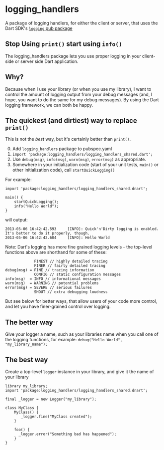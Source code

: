 logging_handlers
================

A package of logging handlers, for either the client or server, that uses the 
Dart SDK's [`logging` pub package](http://pub.dartlang.org/packages/logging)

Stop Using `print()` start using `info()`
--------------------

The logging_handlers package lets you use proper logging in your client-side or
server side Dart application.

Why?
----

Because when I use your library (or when you use my library), I want to control
the amount of logging output from your debug messages (and, I hope, you want to
do the same for my debug messages).  By using the Dart logging framework, we 
can both be happy.

The quickest (and dirtiest) way to replace `print()`
-------------------------------------

This is not the *best* way, but it's certainly better than `print()`.

0. Add `logging_handlers` package to pubspec.yaml
1. `import 'package:logging_handlers/logging_handlers_shared.dart';`
2. Use `debug(msg)`, `info(msg)`, `warn(msg)`, `error(msg)` as appropriate.
3. Somewhere in your initialization code (start of your unit tests, `main()` 
or other initialization code), call `startQuickLogging()`

For example:

    import 'package:logging_handlers/logging_handlers_shared.dnart';

    main() {
    	startQuickLogging();
    	info("Hello World");
    }

will output:

    2013-05-06 16:42:42.593		[INFO]:	Quick'n'Dirty logging is enabled.  It's better to do it properly, though.
    2013-05-06 16:42:42.604		[INFO]:	Hello World

Note: Dart's logging has more fine grained logging levels - the top-level 
functions above are shorthand for some of these:

                 FINEST // highly detailed tracing
                 FINER // fairly detailed tracing 
    debug(msg) = FINE // tracing information
                 CONFIG // static configuration messages
    info(msg)  = INFO // informational messages
    warn(msg)  = WARNING // potential problems
    error(msg) = SEVERE // serious failures
                 SHOUT // extra debugging loudness

But see below for better ways, that allow users of your code more control, and 
let you have finer-grained control over logging.

The better way
--------------

Give your logger a name, such as your libraries name when you call one of the 
logging functions, for example: `debug("Hello World", "my_library_name");`

The best way
------------

Create a top-level `logger` instance in your library, and give it the name of 
your library

    library my_library;
    import 'package:logging_handlers/logging_handlers_shared.dnart';

    final _logger = new Logger("my_library");

    class MyClass {
    	MyClass() {
	       _logger.fine("MyClass created");
	    }

	    foo() {
	      _logger.error("Something bad has happened");
	    }
    }


